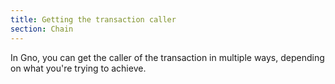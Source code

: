 ```yaml
---
title: Getting the transaction caller
section: Chain
---
```


In Gno, you can get the caller of the transaction in multiple ways, depending on
what you're trying to achieve. 

```go file=./callstack.gno
```
